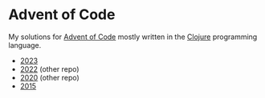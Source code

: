 # Advent of Code

My solutions for [Advent of Code](https://adventofcode.com/) mostly written
in the [Clojure](https://clojure.org/) programming language.

* [2023](src/year2023/)
* [2022](https://github.com/tpot/advent-of-code-2022/tree/main/src/aoc22) (other repo)
* [2020](https://github.com/tpot/advent-of-code-2020/tree/main/src/advent_of_code_2020) (other repo)
* [2015](2015/)
